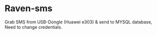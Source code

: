 # Raven-sms

Grab SMS from USB-Dongle (Huawei e303) & send to MYSQL database,
Need to change credentials.
